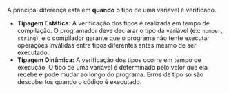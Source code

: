 A principal diferença está em **quando** o tipo de uma variável é verificado.

* **Tipagem Estática:** A verificação dos tipos é realizada em tempo de compilação. O programador deve declarar o tipo da variável (ex: `number`, `string`), e o compilador garante que o programa não tente executar operações inválidas entre tipos diferentes antes mesmo de ser executado.
* **Tipagem Dinâmica:** A verificação dos tipos ocorre em tempo de execução. O tipo de uma variável é determinado pelo valor que ela recebe e pode mudar ao longo do programa. Erros de tipo só são descobertos quando o código é executado.